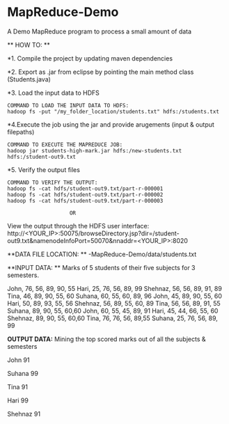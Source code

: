 # MapReduce-Demo
A Demo MapReduce program to process a small amount of data 

** HOW TO: **

*1. Compile the project by updating maven dependencies 

*2. Export as .jar from eclipse by pointing the main method class (Students.java)

*3. Load the input data to HDFS

    COMMAND TO LOAD THE INPUT DATA TO HDFS: 
    hadoop fs -put "/my_folder_location/students.txt" hdfs:/students.txt
    
*4.Execute the job using the jar and provide arugements (input & output filepaths) 

    COMMAND TO EXECUTE THE MAPREDUCE JOB: 
    hadoop jar students-high-mark.jar hdfs:/new-students.txt hdfs:/student-out9.txt
    
*5. Verify the output files

    COMMAND TO VERIFY THE OUTPUT:
    hadoop fs -cat hdfs/student-out9.txt/part-r-000001
    hadoop fs -cat hdfs/student-out9.txt/part-r-000002
    hadoop fs -cat hdfs/student-out9.txt/part-r-000003
    
                        OR 
View the output through the HDFS user interface:
http://<YOUR_IP>:50075/browseDirectory.jsp?dir=/student-out9.txt&namenodeInfoPort=50070&nnaddr=<YOUR_IP>:8020

**DATA FILE LOCATION: **
-MapReduce-Demo/data/students.txt

**INPUT DATA: **
Marks of 5 students of their five subjects for 3 semesters. 

John, 76, 56, 89, 90, 55
Hari, 25, 76, 56, 89, 99
Shehnaz, 56, 56, 89, 91, 89
Tina, 46, 89, 90, 55, 60
Suhana, 60, 55, 60, 89, 96
John, 45, 89, 90, 55, 60
Hari, 50, 89, 93, 55, 56
Shehnaz, 56, 89, 55, 60, 89
Tina, 56, 56, 89, 91, 55
Suhana,  89, 90, 55, 60,60
John, 60, 55, 45, 89, 91
Hari, 45, 44, 66, 55, 60
Shehnaz,  89, 90, 55, 60,60
Tina, 76, 76, 56, 89,55
Suhana, 25, 76, 56, 89, 99


**OUTPUT DATA:**
Mining the top scored marks out of all the subjects & semesters

John	91

Suhana	99

Tina	91

Hari	99

Shehnaz	91
 
